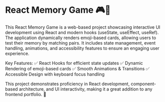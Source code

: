 # React Memory Game 🎮🧠


This React Memory Game is a web-based project showcasing interactive UI development using React and modern hooks (useState, useEffect, useRef). The application dynamically renders emoji-based cards, allowing users to test their memory by matching pairs. It includes state management, event handling, animations, and accessibility features to ensure an engaging user experience.

Key Features:
✅ React Hooks for efficient state updates
✅ Dynamic Rendering of emoji-based cards
✅ Smooth Animations & Transitions
✅ Accessible Design with keyboard focus handling

This project demonstrates proficiency in React development, component-based architecture, and UI interactivity, making it a great addition to any frontend portfolio. 🚀
